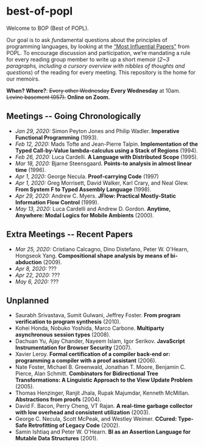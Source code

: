 # best-of-popl

Welcome to BOP (Best of POPL).

Our goal is to ask *fun*damental questions about the principles of programming languages, by looking at the [“Most Influential Papers”](https://www.sigplan.org/Awards/POPL/) from POPL. To encourage discussion and participation, we’re mandating a rule for every reading group member to write up a short memoir (*2~3 paragraphs, including a cursory overview with nibbles of thoughts and questions*) of the reading for every meeting. This repository is the home for our memoirs.

**When? Where?**: ~~Every other Wednesday~~ **Every Wednesday** at 10am. ~~Levine basement (057).~~ **Online on Zoom.**

## Meetings -- Going Chronologically

* *Jan 29, 2020:* Simon Peyton Jones and Philip Wadler. **Imperative Functional Programming** (1993).
* *Feb 12, 2020:* Mads Tofte and Jean-Pierre Talpin. **Implementation of the Typed Call-by-Value lambda-calculus using a Stack of Regions** (1994).
* *Feb 26, 2020:* Luca Cardelli. **A Language with Distributed Scope** (1995).
* *Mar 18, 2020:* Bjarne Steensgaard. **Points-to analysis in almost linear time** (1996).
* *Apr 1, 2020:* George Necula. **Proof-carrying Code** (1997)
* *Apr 1, 2020:* Greg Morrisett, David Walker, Karl Crary, and Neal Glew. **From System F to Typed Assembly Language** (1998).
* *Apr 29, 2020:* Andrew C. Myers. **JFlow: Practical Mostly-Static Information Flow Control** (1999).
* *May 13, 2020:* Luca Cardelli and Andrew D. Gordon. **Anytime, Anywhere: Modal Logics for Mobile Ambients** (2000).

## Extra Meetings -- Recent Papers

* *Mar 25, 2020:* Cristiano Calcagno, Dino Distefano, Peter W. O'Hearn, Hongseok Yang. **Compositional shape analysis by means of bi-abduction** (2009).
* *Apr 8, 2020:* ???
* *Apr 22, 2020:* ???
* *May 6, 2020:* ???

## Unplanned

* Saurabh Srivastava, Sumit Gulwani, Jeffrey Foster. **From program verification to program synthesis** (2010).
* Kohei Honda, Nobuko Yoshida, Marco Carbone. **Multiparty asynchronous session types** (2008).
* Dachuan Yu, Ajay Chander, Nayeem Islam, Igor Serikov. **JavaScript Instrumentation for Browser Security** (2007).
* Xavier Leroy. **Formal certification of a compiler back-end or: programming a compiler with a proof assistant** (2006).
* Nate Foster, Michael B. Greenwald, Jonathan T. Moore, Benjamin C. Pierce, Alan Schmitt. **Combinators for Bidirectional Tree Transformations: A Linguistic Approach to the View Update Problem** (2005).
* Thomas Henzinger, Ranjit Jhala, Rupak Majumdar, Kenneth McMillan. **Abstractions from proofs** (2004).
* David F. Bacon, Perry Cheng, VT Rajan. **A real-time garbage collector with low overhead and consistent utilization** (2003).
* George C. Necula, Scott McPeak, and Westley Weimer. **CCured: Type-Safe Retrofitting of Legacy Code** (2002).
* Samin Ishtiaq and Peter W. O'Hearn. **BI as an Assertion Language for Mutable Data Structures** (2001).

